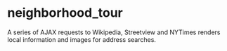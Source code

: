 # neighborhood_tour
A series of AJAX requests to Wikipedia, Streetview and NYTimes renders local information and images for address searches.
